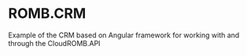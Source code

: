 # ROMB.CRM
Example of the CRM based on Angular framework for working with and through the CloudROMB.API

